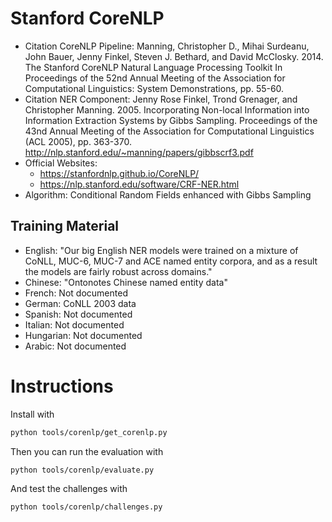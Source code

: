 # Stanford CoreNLP

- Citation CoreNLP Pipeline: Manning, Christopher D., Mihai Surdeanu, John Bauer, Jenny Finkel, Steven J. Bethard, and David McClosky. 2014. The Stanford CoreNLP Natural Language Processing Toolkit In Proceedings of the 52nd Annual Meeting of the Association for Computational Linguistics: System Demonstrations, pp. 55-60.
- Citation NER Component: Jenny Rose Finkel, Trond Grenager, and Christopher Manning. 2005. Incorporating Non-local Information into Information Extraction Systems by Gibbs Sampling. Proceedings of the 43nd Annual Meeting of the Association for Computational Linguistics (ACL 2005), pp. 363-370. http://nlp.stanford.edu/~manning/papers/gibbscrf3.pdf
- Official Websites: 
    - https://stanfordnlp.github.io/CoreNLP/
    - https://nlp.stanford.edu/software/CRF-NER.html
- Algorithm: Conditional Random Fields enhanced with Gibbs Sampling

## Training Material

- English: "Our big English NER models were trained on a mixture of CoNLL, MUC-6, MUC-7 and ACE named entity corpora, and as a result the models are fairly robust across domains."
- Chinese: "Ontonotes Chinese named entity data"
- French: Not documented
- German: CoNLL 2003 data
- Spanish: Not documented
- Italian: Not documented
- Hungarian: Not documented
- Arabic: Not documented

# Instructions

Install with

```bash
python tools/corenlp/get_corenlp.py
```

Then you can run the evaluation with

```bash
python tools/corenlp/evaluate.py
```

And test the challenges with

```bash
python tools/corenlp/challenges.py
```
